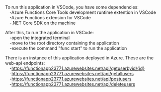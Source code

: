 To run this application in VSCode, you have some dependencies:<br />
&emsp;-Azure Functions Core Tools development runtime extention in VSCode <br />
&emsp;-Azure Functions extension for VSCode <br />
&emsp;-.NET Core SDK on the machine <p></p>

After this, to run the application in VSCode: <br />
&emsp;-open the integrated terminal <br />
&emsp;-move to the root directory containing the application <br />
&emsp;-execute the command "func start" to run the application <p></p>
	<p></p>

There is an instance of this application deployed in Azure. These are the web-api endpoints:<br />
&emsp;-<a href="https://users23771.azurewebsites.net/api/getuserbyid/{id}">https://functionapp23771.azurewebsites.net/api/getuserbyid/{id}</a><br />
&emsp;-<a href="https://users23771.azurewebsites.net/api/getallusers">https://functionapp23771.azurewebsites.net/api/getallusers</a><br />
&emsp;-<a href="https://users23771.azurewebsites.net/api/postusers">https://functionapp23771.azurewebsites.net/api/postusers</a><br />
&emsp;-<a href="https://users23771.azurewebsites.net/api/deleteusers">https://functionapp23771.azurewebsites.net/api/deleteusers</a>


